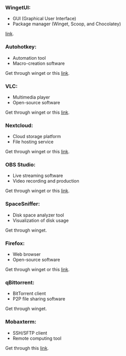 

### WingetUI: 
- GUI (Graphical User Interface)
- Package manager (Winget, Scoop, and Chocolatey)

[link](https://github.com/marticliment/WingetUI).

### Autohotkey:
- Automation tool
- Macro-creation software

Get through winget or this [link](https://www.autohotkey.com/).

### VLC:
- Multimedia player
- Open-source software

Get through winget or this [link](https://www.videolan.org/vlc/).

### Nextcloud:
- Cloud storage platform
- File hosting service

Get through winget or this [link](https://nextcloud.com/).

### OBS Studio:
- Live streaming software
- Video recording and production

Get through winget or this [link](https://obsproject.com/).

### SpaceSniffer:
- Disk space analyzer tool
- Visualization of disk usage

Get through winget.

### Firefox:
- Web browser
- Open-source software

Get through winget or this [link](https://www.mozilla.org/en-US/firefox/new/).

### qBittorrent:
- BitTorrent client
- P2P file sharing software

Get through winget.

### Mobaxterm:
- SSH/SFTP client
- Remote computing tool

Get through this [link](https://mobaxterm.mobatek.net/).
